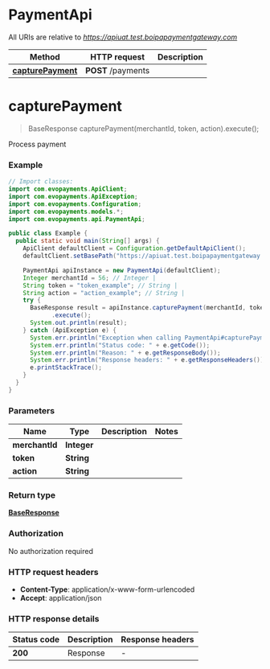 # PaymentApi

All URIs are relative to *https://apiuat.test.boipapaymentgateway.com*

Method | HTTP request | Description
------------- | ------------- | -------------
[**capturePayment**](PaymentApi.md#capturePayment) | **POST** /payments | 


<a name="capturePayment"></a>
# **capturePayment**
> BaseResponse capturePayment(merchantId, token, action).execute();



Process payment

### Example
```java
// Import classes:
import com.evopayments.ApiClient;
import com.evopayments.ApiException;
import com.evopayments.Configuration;
import com.evopayments.models.*;
import com.evopayments.api.PaymentApi;

public class Example {
  public static void main(String[] args) {
    ApiClient defaultClient = Configuration.getDefaultApiClient();
    defaultClient.setBasePath("https://apiuat.test.boipapaymentgateway.com");

    PaymentApi apiInstance = new PaymentApi(defaultClient);
    Integer merchantId = 56; // Integer | 
    String token = "token_example"; // String | 
    String action = "action_example"; // String | 
    try {
      BaseResponse result = apiInstance.capturePayment(merchantId, token, action)
            .execute();
      System.out.println(result);
    } catch (ApiException e) {
      System.err.println("Exception when calling PaymentApi#capturePayment");
      System.err.println("Status code: " + e.getCode());
      System.err.println("Reason: " + e.getResponseBody());
      System.err.println("Response headers: " + e.getResponseHeaders());
      e.printStackTrace();
    }
  }
}
```

### Parameters

Name | Type | Description  | Notes
------------- | ------------- | ------------- | -------------
 **merchantId** | **Integer**|  |
 **token** | **String**|  |
 **action** | **String**|  |

### Return type

[**BaseResponse**](BaseResponse.md)

### Authorization

No authorization required

### HTTP request headers

 - **Content-Type**: application/x-www-form-urlencoded
 - **Accept**: application/json

### HTTP response details
| Status code | Description | Response headers |
|-------------|-------------|------------------|
**200** | Response |  -  |

